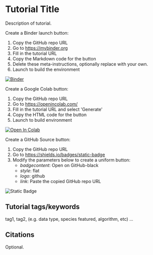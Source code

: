 # Tutorial Title

Description of tutorial.

Create a Binder launch button:

1. Copy the GitHub repo URL
2. Go to https://mybinder.org
3. Fill in the tutorial URL
4. Copy the Markdown code for the button
5. Delete these meta-instructions, optionally replace with your own. 
6. Launch to build the environment

[![Binder](https://mybinder.org/badge_logo.svg)](https://mybinder.org/v2/gh/danforthcenter/plantcv-tutorial-template/HEAD)

Create a Google Colab button:

1. Copy the GitHub repo URL
2. Go to https://openincolab.com/
3. Fill in the tutorial URL and select 'Generate'
4. Copy the HTML code for the button
5. Launch to build environment

<a target="_blank" href="https://colab.research.google.com/github/danforthcenter/plantcv-tutorial-template">
  <img src="https://colab.research.google.com/assets/colab-badge.svg" alt="Open In Colab"/>
</a>

Create a GitHub Source button:

1. Copy the GitHub repo URL
2. Go to https://shields.io/badges/static-badge
3. Modify the parameters below to create a uniform button:
    - *badgecontent*: Open on GitHub-black
    - *style*: flat
    - *logo*: github
    - *link*: Paste the copied GitHub repo URL
   
![Static Badge](https://img.shields.io/badge/Open%20on%20GitHub-black?style=flat&logo=github&link=https%3A%2F%2Fgithub.com%2Fdanforthcenter%2Fplantcv-tutorial-template%2F)

## Tutorial tags/keywords

tag1, tag2, (e.g. data type, species featured, algorithm, etc) ...

## Citations

Optional.
